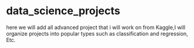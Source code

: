 # data_science_projects
here we will add all advanced project that i will work on from Kaggle,I will organize projects into popular types such as classification and regression, Etc.
